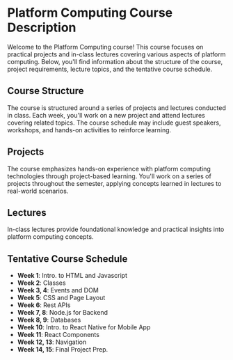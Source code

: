 # Platform Computing Course Description

Welcome to the Platform Computing course! This course focuses on practical projects and in-class lectures covering various aspects of platform computing. Below, you'll find information about the structure of the course, project requirements, lecture topics, and the tentative course schedule.

## Course Structure

The course is structured around a series of projects and lectures conducted in class. Each week, you'll work on a new project and attend lectures covering related topics. The course schedule may include guest speakers, workshops, and hands-on activities to reinforce learning.

## Projects

The course emphasizes hands-on experience with platform computing technologies through project-based learning. You'll work on a series of projects throughout the semester, applying concepts learned in lectures to real-world scenarios.

## Lectures

In-class lectures provide foundational knowledge and practical insights into platform computing concepts. 

## Tentative Course Schedule

- **Week 1**: Intro. to HTML and Javascript
- **Week 2**: Classes
- **Week 3, 4**: Events and DOM
- **Week 5**: CSS and Page Layout
- **Week 6**: Rest APIs
- **Week 7, 8**: Node.js for Backend
- **Week 8, 9**: Databases
- **Week 10**: Intro. to React Native for Mobile App
- **Week 11**: React Components
- **Week 12, 13**: Navigation
- **Week 14, 15**: Final Project Prep.


